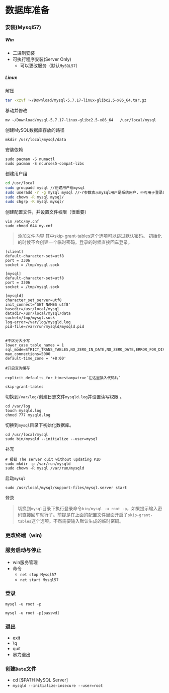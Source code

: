 # 数据库准备

### 安装(Mysql57)

##### Win

- 二进制安装
- 可执行程序安装(Server Only)
  - 可以更改服务（默认`MySQL57`）

##### Linux

解压

```bash
tar -xzvf ～/Download/mysql-5.7.17-linux-glibc2.5-x86_64.tar.gz
```

移动并修改

```shell
mv ~/Download/mysql-5.7.17-linux-glibc2.5-x86_64   /usr/local/mysql
```

创建MySQL数据库存放的路径

```
mkdir /usr/local/mysql/data 
```

安装依赖

```shell
sudo pacman -S numactl
sudo pacman -S ncurses5-compat-libs
```

创建用户组

```bash
cd /usr/local
sudo groupadd mysql //创建用户组mysql
sudo useradd -r -g mysql mysql //-r参数表示mysql用户是系统用户，不可用于登录系统，创建用户mysql并将其添加到用户组mysql中
sudo chown -R mysql mysql/
sudo chgrp -R mysql mysql/
```

创建配置文件，并设置文件权限（很重要）

```
vim /etc/my.cnf
sudo chmod 644 my.cnf
```

>添加文件内容
>其中skip-grant-tables这个选项可以跳过默认密码。
>初始化的时候不会创建一个临时密码。登录的时候直接回车登录。

```shell
[client]
default-character-set=utf8
port = 3306
socket = /tmp/mysql.sock

[mysql]
default-character-set=utf8
port = 3306
socket = /tmp/mysql.sock

[mysqld]
character_set_server=utf8
init_connect='SET NAMES utf8'
basedir=/usr/local/mysql
datadir=/usr/local/mysql/data
socket=/tmp/mysql.sock
log-error=/var/log/mysqld.log
pid-file=/var/run/mysqld/mysqld.pid


#不区分大小写
lower_case_table_names = 1
sql_mode=STRICT_TRANS_TABLES,NO_ZERO_IN_DATE,NO_ZERO_DATE,ERROR_FOR_DIVISION_BY_ZERO,NO_AUTO_CREATE_USER,NO_ENGINE_SUBSTITUTION
max_connections=5000
default-time_zone = '+8:00'

#开启查询缓存

explicit_defaults_for_timestamp=true`在这里插入代码片`

skip-grant-tables
```

切换到`/var/log/`创建日志文件`mysqld.log`并设置读写权限 。

```shell
cd /var/log
touch mysqld.log
chmod 777 mysqld.log
```

切换到`mysql`目录下初始化数据库。

```shell
cd /usr/local/mysql
sudo bin/mysqld --initialize --user=mysql
```



补充

```shell
# 报错 The server quit without updating PID
sudo mkdir -p /var/run/mysqld
sudo chown -R mysql /var/run/mysqld
```



启动`mysql`

```
sudo /usr/local/mysql/support-files/mysql.server start
```

登录

> 切换到`mysql`目录下执行登录命令`bin/mysql -u root -p`，如果提示输入密码直接回车就行了。前提是在上面的配置文件里面开启了`skip-grant-tables`这个选项。不然需要输入默认生成的临时密码。



### 更改终端（win)



### 服务启动与停止

- win服务管理
- 命令
  - `net stop Mysql57`
  - `net start Mysql57`



### 登录

`mysql -u root -p`

`mysql -u root -p[passwd]`



### 退出

- exit
- \q
- quit
- 暴力退出



### 创建`Date`文件

- cd	[$PATH MySQL Server]
- `mysqld --initialize-insecure --user=root`

